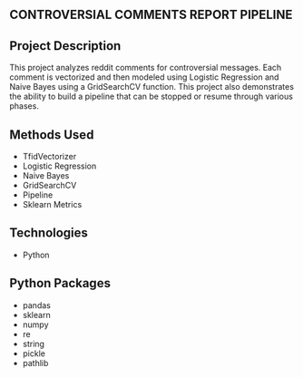 ## CONTROVERSIAL COMMENTS REPORT PIPELINE

## Project Description
This project analyzes reddit comments for controversial messages.  Each comment is vectorized and then modeled using Logistic Regression and Naive Bayes using a GridSearchCV function.  This project also demonstrates the ability to build a pipeline that can be stopped or resume through various phases.

## Methods Used
* TfidVectorizer
* Logistic Regression
* Naive Bayes
* GridSearchCV
* Pipeline
* Sklearn Metrics

## Technologies
* Python

## Python Packages
* pandas
* sklearn
* numpy
* re
* string
* pickle
* pathlib